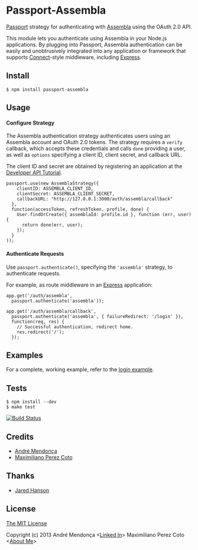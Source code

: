 # Passport-Assembla

[Passport](https://github.com/jaredhanson/passport) strategy for authenticating
with [Assembla](http://www.assembla.com/) using the OAuth 2.0 API.

This module lets you authenticate using Assembla in your Node.js applications.  By
plugging into Passport, Assembla authentication can be easily and unobtrusively
integrated into any application or framework that supports
[Connect](http://www.senchalabs.org/connect/)-style middleware, including
[Express](http://expressjs.com/).

## Install

    $ npm install passport-assembla

## Usage

#### Configure Strategy

The Assembla authentication strategy authenticates users using an Assembla
account and OAuth 2.0 tokens.  The strategy requires a `verify` callback, which
accepts these credentials and calls `done` providing a user, as well as
`options` specifying a client ID, client secret, and callback URL.

The client ID and secret are obtained by registering an application at the
[Developer API Tutorial](http://api-docs.assembla.com/).

    passport.use(new AssemblaStrategy({
        clientID: ASSEMBLA_CLIENT_ID,
        clientSecret: ASSEMBLA_CLIENT_SECRET,
        callbackURL: "http://127.0.0.1:3000/auth/assembla/callback"
      },
      function(accessToken, refreshToken, profile, done) {
        User.findOrCreate({ assemblaId: profile.id }, function (err, user) {
          return done(err, user);
        });
      }
    ));

#### Authenticate Requests

Use `passport.authenticate()`, specifying the `'assembla'` strategy, to
authenticate requests.

For example, as route middleware in an [Express](http://expressjs.com/)
application:

    app.get('/auth/assembla',
      passport.authenticate('assembla'));

    app.get('/auth/assembla/callback', 
      passport.authenticate('assembla', { failureRedirect: '/login' }),
      function(req, res) {
        // Successful authentication, redirect home.
        res.redirect('/');
      });

## Examples

For a complete, working example, refer to the [login example](https://github.com/maxiperezc/passport-assembla/tree/master/examples/login).

## Tests

    $ npm install --dev
    $ make test

[![Build Status](https://secure.travis-ci.org/maxiperezc/passport-assembla.png)](http://travis-ci.org/maxiperezc/passport-assembla)

## Credits

  - [André Mendonça](https://github.com/andremendonca)
  - [Maximiliano Perez Coto](http://github.com/maxiperezc)

## Thanks

  - [Jared Hanson](http://github.com/jaredhanson)

## License

[The MIT License](http://opensource.org/licenses/MIT)

Copyright (c) 2013 
André Mendonça <[Linked In](http://www.linkedin.com/in/andrelmb)>
Maximiliano Perez Coto <[About Me](http://about.me/maxiperezc)>
